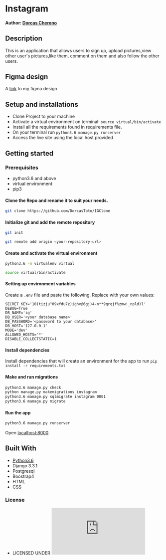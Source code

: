# Instagram

#### Author: [Dorcas Cherono](https://github.com/DorcasToto)


## Description
This is an application that allows users to sign up, upload pictures,view other user's pictures,like them, comment on them and also follow the other users.

## Figma design
A [link](https://www.figma.com/file/LojVD0lZuua3mac60kh1Ib/instaclone?node-id=1%3A3) to my figma design
 
## Setup and installations

* Clone Project to your machine
* Activate a virtual environment on terminal: `source virtual/bin/activate`
* Install all the requirements found in requirements file.
* On your terminal run `python3.6 manage.py runserver`
* Access the live site using the local host provided



## Getting started

### Prerequisites
* python3.6 and above
* virtual environment
* pip3

#### Clone the Repo and rename it to suit your needs.
```bash
git clone https://github.com/DorcasToto/IGClone
```
#### Initialize git and add the remote repository
```bash
git init
```
```bash
git remote add origin <your-repository-url>
```

#### Create and activate the virtual environment
```bash
python3.6 -m virtualenv virtual
```

```bash
source virtual/bin/activate
```

#### Setting up environment variables
Create a `.env` file and paste the following. Replace with your own values:
```
SECRET_KEY='10(tizju^09xfdu7z)ighv@6gj)4-n**9qrqjf%zmw!_npld)l'
DEBUG=True
DB_NAME='ig'
DB_USER='<your database name>'
DB_PASSWORD='<password to your database>'
DB_HOST='127.0.0.1'
MODE='dev'
ALLOWED_HOSTS='*'
DISABLE_COLLECTSTATIC=1
```

#### Install dependencies
Install dependencies that will create an environment for the app to run
`pip install -r requirements.txt`

#### Make and run migrations
```bash
python3.6 manage.py check
python manage.py makemigrations instagram
python3.6 manage.py sqlmigrate instagram 0001
python3.6 manage.py migrate
```

#### Run the app
```bash
python3.6 manage.py runserver
```
Open [localhost:8000](http://127.0.0.1:8000/)

        
## Built With

* [Python3.6](https://docs.python.org/3/)
* Django 3.3.1
* Postgresql 
* Boostrap4
* HTML
* CSS


### License

* LICENSED UNDER  [![License: MIT](https://github.com/DorcasToto/IGClone/blob/master/License.md)](license/MIT)